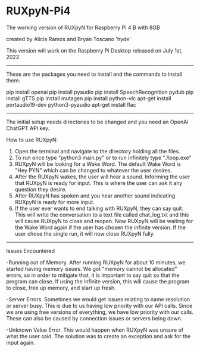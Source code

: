 # RUXpyN-Pi4
The working version of RUXpyN for Raspberry Pi 4 B with 8GB

created by Alicia Ramos and Bryan Toscano 'hyde'

This version will work on the Raspberry Pi Desktop released on July 1st, 2022.

----------------------------------------------------------------------------------------------
These are the packages you need to install and the commands to install them:

pip install openai
pip install pyaudio
pip install SpeechRecognition pydub
pip install gTTS
pip install mutagen
pip install python-vlc
apt-get install portaudio19-dev python3-pyaudio
apt-get install flac

----------------------------------------------------------------------------------------------
The initial setup needs directories to be changed and you need an OpenAi ChatGPT API key.


How to use RUXpyN:
1. Open the terminal and navigate to the directory holding all the files.
2. To run once type "python3 main.py" or to run infinitely type "./loop.exe"
3. RUXpyN will be looking for a Wake Word.  The default Wake Word is "Hey PYN" which can be changed to whatever the user desires.
4. After the RUXpyN wakes, the user will hear a sound.  Informing the user that RUXpyN is ready for input. This is where the user can ask it any question they desire.
5. After RUXpyN has spoken and you hear another sound indicating RUXpyN is ready for more input.
6. If the user ever wants to end talking with RUXpyN, they can say quit.  This will write the conversation to a text file called chat_log.txt and this will cause RUXpyN to close and reopen. Now RUXpyN will be waiting for the Wake Word again if the user has chosen the infinite version. If the user chose the single run, it will now close RUXpyN fully.

----------------------------------------------------------------------------------------------
Issues Encountered

-Running out of Memory.  After running RUXpyN for about 10 minutes, we started having memory issues.  We got "memory cannot be allocated" errors, so in order to mitigate that, it is important to say quit so that the program can close.  If using the infinite version, this will cause the program to close, free up memory, and start up fresh.

-Server Errors.  Sometimes we would get issues relating to name resolution or server busy.  This is due to us having low priority with our API calls.  Since we are using free versions of everything, we have low priority with our calls.  These can also be caused by connection issues or servers being down.

-Unknown Value Error.  This would happen when RUXpyN was unsure of what the user said.  The solution was to create an exception and ask for the input again.

